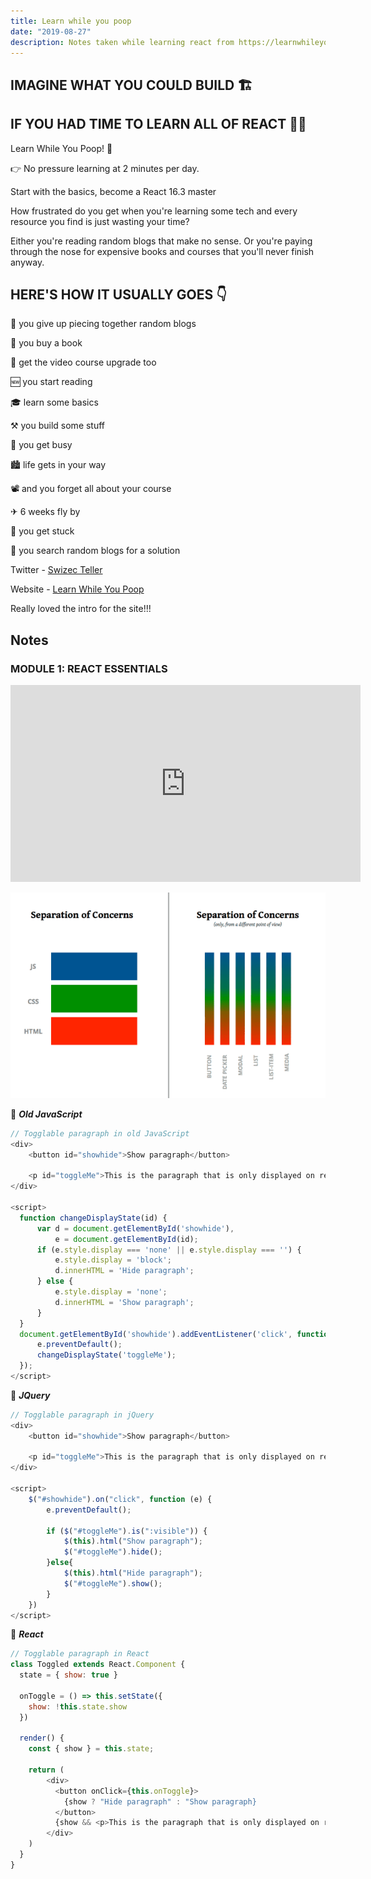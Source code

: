 ```yaml
---
title: Learn while you poop
date: "2019-08-27"
description: Notes taken while learning react from https://learnwhileyoupoop.com/
---
```


## IMAGINE WHAT YOU COULD BUILD 🏗

## IF YOU HAD TIME TO LEARN ALL OF REACT 👩‍🎓

Learn While You Poop! 💩

👉 No pressure learning at 2 minutes per day.

Start with the basics, become a React 16.3 master

How frustrated do you get when you're learning some tech and every resource you find is just wasting your time?

Either you're reading random blogs that make no sense. Or you're paying through the nose for expensive books and courses that you'll never finish anyway.

## HERE'S HOW IT USUALLY GOES 👇

🎲 you give up piecing together random blogs

📔 you buy a book

💸 get the video course upgrade too

🆕 you start reading

🎓 learn some basics

⚒ you build some stuff

💼 you get busy

🏙 life gets in your way

📽 and you forget all about your course

✈ 6 weeks fly by

👊 you get stuck

🎲 you search random blogs for a solution

Twitter - [Swizec Teller](https://twitter.com/Swizec)

Website - [Learn While You Poop](https://learnwhileyoupoop.com/)

Really loved the intro for the site!!!

## Notes

### MODULE 1: REACT ESSENTIALS

<iframe width="560" height="315" src="https://www.youtube.com/embed/JnMXuWy2t8A" frameborder="0" allow="accelerometer; autoplay; encrypted-media; gyroscope; picture-in-picture" allowfullscreen></iframe>

![Seperation of Concerns](images/1.png)

🌟 _**Old JavaScript**_

```js
// Togglable paragraph in old JavaScript
<div>
	<button id="showhide">Show paragraph</button>

	<p id="toggleMe">This is the paragraph that is only displayed on request.</p>
</div>

<script>
  function changeDisplayState(id) {
      var d = document.getElementById('showhide'),
          e = document.getElementById(id);
      if (e.style.display === 'none' || e.style.display === '') {
          e.style.display = 'block';
          d.innerHTML = 'Hide paragraph';
      } else {
          e.style.display = 'none';
          d.innerHTML = 'Show paragraph';
      }
  }
  document.getElementById('showhide').addEventListener('click', function (e) {
      e.preventDefault();
      changeDisplayState('toggleMe');
  });
</script>
```

🌟 _**JQuery**_

```js
// Togglable paragraph in jQuery
<div>
	<button id="showhide">Show paragraph</button>

	<p id="toggleMe">This is the paragraph that is only displayed on request.</p>
</div>

<script>
	$("#showhide").on("click", function (e) {
		e.preventDefault();

		if ($("#toggleMe").is(":visible")) {
			$(this).html("Show paragraph");
			$("#toggleMe").hide();
		}else{
			$(this).html("Hide paragraph");
			$("#toggleMe").show();
		}
	})
</script>
```

🌟 _**React**_

```js
// Togglable paragraph in React
class Toggled extends React.Component {
  state = { show: true }

  onToggle = () => this.setState({
    show: !this.state.show
  })

  render() {
    const { show } = this.state;

    return (
	    <div>
	      <button onClick={this.onToggle}>
	        {show ? "Hide paragraph" : "Show paragraph}
	      </button>
	      {show && <p>This is the paragraph that is only displayed on request.</p>}
	    </div>
	)
  }
}
```
